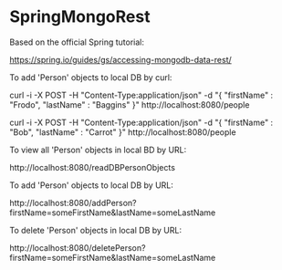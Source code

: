 # SpringMongoRest

Based on the official Spring tutorial:

https://spring.io/guides/gs/accessing-mongodb-data-rest/

To add 'Person' objects to local DB by curl:

curl -i -X POST -H "Content-Type:application/json" -d "{  \"firstName\" : \"Frodo\",  \"lastName\" : \"Baggins\" }" http://localhost:8080/people

curl -i -X POST -H "Content-Type:application/json" -d "{  \"firstName\" : \"Bob\",  \"lastName\" : \"Carrot\" }" http://localhost:8080/people

To view all 'Person' objects in local BD by URL:

http://localhost:8080/readDBPersonObjects

To add 'Person' objects to local DB by URL:

http://localhost:8080/addPerson?firstName=someFirstName&lastName=someLastName

To delete 'Person' objects in local DB by URL:

http://localhost:8080/deletePerson?firstName=someFirstName&lastName=someLastName

